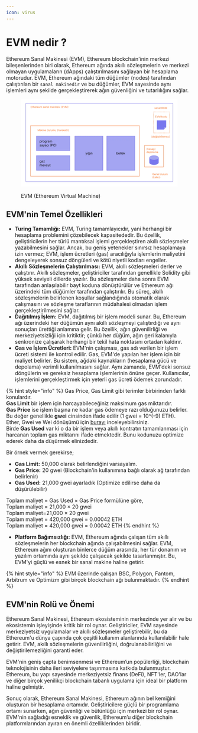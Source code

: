```yaml
---
icon: virus
---
```


# EVM nedir ?

Ethereum Sanal Makinesi (EVM), Ethereum blockchain'inin merkezi bileşenlerinden biri olarak, Ethereum ağında akıllı sözleşmelerin ve merkezi olmayan uygulamaların (dApps) çalıştırılmasını sağlayan bir hesaplama motorudur. EVM, Ethereum ağındaki tüm düğümler (nodes) tarafından çalıştırılan bir `sanal makinedir` ve bu düğümler, EVM sayesinde aynı işlemleri aynı şekilde gerçekleştirerek ağın güvenliğini ve tutarlılığını sağlar.

<figure><img src="../.gitbook/assets/evm.png" alt=""><figcaption><p>EVM (Ethereum Virtual Machine)</p></figcaption></figure>

## EVM'nin Temel Özellikleri

* **Turing Tamamlığı:** EVM, Turing tamamlayıcıdır, yani herhangi bir hesaplama problemini çözebilecek kapasitededir. Bu özellik, geliştiricilerin her türlü mantıksal işlemi gerçekleştiren akıllı sözleşmeler yazabilmesini sağlar. Ancak, bu geniş yetenekler sınırsız hesaplamaya izin vermez; EVM, işlem ücretleri (gas) aracılığıyla işlemlerin maliyetini dengeleyerek sonsuz döngüleri ve kötü niyetli kodları engeller.
* **Akıllı Sözleşmelerin Çalıştırılması:** EVM, akıllı sözleşmeleri derler ve çalıştırır. Akıllı sözleşmeler, geliştiriciler tarafından genellikle Solidity gibi yüksek seviyeli dillerde yazılır. Bu sözleşmeler daha sonra EVM tarafından anlaşılabilir bayt koduna dönüştürülür ve Ethereum ağı üzerindeki tüm düğümler tarafından çalıştırılır. Bu süreç, akıllı sözleşmelerin belirlenen koşullar sağlandığında otomatik olarak çalışmasını ve sözleşme taraflarının müdahalesi olmadan işlem gerçekleştirilmesini sağlar.
* **Dağıtılmış İşlem:** EVM, dağıtılmış bir işlem modeli sunar. Bu, Ethereum ağı üzerindeki her düğümün aynı akıllı sözleşmeyi çalıştırdığı ve aynı sonuçları ürettiği anlamına gelir. Bu özellik, ağın güvenilirliği ve merkeziyetsizliği için kritiktir; çünkü her düğüm, ağın geri kalanıyla senkronize çalışarak herhangi bir tekil hata noktasını ortadan kaldırır.
* **Gas ve İşlem Ücretleri:** EVM'nin çalışması, gas adı verilen bir işlem ücreti sistemi ile kontrol edilir. Gas, EVM'de yapılan her işlem için bir maliyet belirler. Bu sistem, ağdaki kaynakların (hesaplama gücü ve depolama) verimli kullanılmasını sağlar. Aynı zamanda, EVM'deki sonsuz döngülerin ve gereksiz hesaplama işlemlerinin önüne geçer. Kullanıcılar, işlemlerini gerçekleştirmek için yeterli gas ücreti ödemek zorundadır.

{% hint style="info" %}
Gas Price, Gas Limit gibi terimler birbirinden farklı konulardır.\
**Gas Limit** bir işlem için harcayabileceğiniz maksimum gas miktarıdır.\
**Gas Price** ise işlem başına ne kadar gas ödemeye razı olduğunuzu belirler. Bu değer genellikle **gwei** cinsinden ifade edilir (1 gwei = 10^(-9) ETH).\
Ether, Gwei ve Wei dönüşümü için [burayı](https://eth-converter.com/) inceleyebilirsiniz.\
Birde **Gas Used** var ki o da bir işlem veya akıllı kontratın tamamlanması için harcanan toplam gas miktarını ifade etmektedir. Bunu kodunuzu optimize ederek daha da düşürmek elinizdedir.

Bir örnek vermek gerekirse;

* **Gas Limit:** 50,000 olarak belirlendiğini varsayalım.
* **Gas Price:** 20 gwei (Blockchain'in kullanımına bağlı olarak ağ tarafından belirlenir)
* **Gas Used:** 21,000 gwei ayarladık (Optimize edilirse daha da düşürülebilir)

Toplam maliyet = Gas Used × Gas Price formülüne göre,\
Toplam maliyet = 21,000 × 20 gwei \
Toplam maliyet=21,000 × 20 gwei \
Toplam maliyet = 420,000  gwei = 0.00042  ETH \
Toplam maliyet = 420,000 gwei = 0.00042 ETH
{% endhint %}

* **Platform Bağımsızlığı:** EVM, Ethereum ağında çalışan tüm akıllı sözleşmelerin her blockchain ağında çalışabilmesini sağlar. EVM, Ethereum ağını oluşturan binlerce düğüm arasında, her tür donanım ve yazılım ortamında aynı şekilde çalışacak şekilde tasarlanmıştır. Bu, EVM'yi güçlü ve esnek bir sanal makine haline getirir.

{% hint style="info" %}
EVM üzerinde çalışan BSC, Polygon, Fantom, Arbitrum ve Optimizm gibi birçok blockchain ağı bulunmaktadır.
{% endhint %}

## EVM'nin Rolü ve Önemi

Ethereum Sanal Makinesi, Ethereum ekosisteminin merkezinde yer alır ve bu ekosistemin işleyişinde kritik bir rol oynar. Geliştiriciler, EVM sayesinde merkeziyetsiz uygulamalar ve akıllı sözleşmeler geliştirebilir, bu da Ethereum'u dünya çapında çok çeşitli kullanım alanlarında kullanılabilir hale getirir. EVM, akıllı sözleşmelerin güvenilirliğini, doğrulanabilirliğini ve değiştirilemezliğini garanti eder.

EVM'nin geniş çapta benimsenmesi ve Ethereum’un popülerliği, blockchain teknolojisinin daha ileri seviyelere taşınmasına katkıda bulunmuştur. Ethereum, bu yapı sayesinde merkeziyetsiz finans (DeFi), NFT'ler, DAO'lar ve diğer birçok yenilikçi blockchain tabanlı uygulama için ideal bir platform haline gelmiştir.

Sonuç olarak, Ethereum Sanal Makinesi, Ethereum ağının bel kemiğini oluşturan bir hesaplama ortamıdır. Geliştiricilere güçlü bir programlama ortamı sunarken, ağın güvenliği ve bütünlüğü için merkezi bir rol oynar. EVM'nin sağladığı esneklik ve güvenlik, Ethereum’u diğer blockchain platformlarından ayıran en önemli özelliklerinden biridir.
